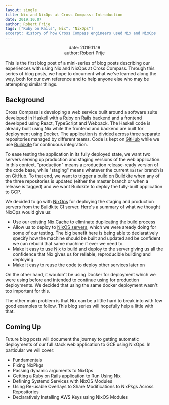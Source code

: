 ```yaml
---
layout: single
title: Nix and NixOps at Cross Compass: Introduction
date: 2019.10.07
author: Robert Prije
tags: ["Ruby on Rails", Nix", "NixOps"]
excerpt: History of how Cross Compass engineers used Nix and NixOps
---
```


<p align="center">
date: 2019.11.19<br>
author: Robert Prije
</p>

This is the first blog post of a mini-series of blog posts describing our
experiences with using Nix and NixOps at Cross Compass. Through this series
of blog posts, we hope to document what we've learned along the way, both for
our own reference and to help anyone else who may be attempting similar things.

## Background

Cross Compass is developing a web service built around a software suite
developed in Haskell with a Ruby on Rails backend and a frontend developed using
React, TypeScript and Webpack. The Haskell code is already built using Nix while the frontend and
backend are built for deployment using Docker. The application is divided across
three separate repositories managed by different teams. Code is kept on
[GitHub](https://github.com) while we use [Buildkite](https://buildkite.com) for
continuous integration.

To ease testing the application in its fully deployed state, we want two
servers serving up production and staging versions of the web application.
In this context, "production" means a production release-ready version of the
code base, while "staging" means whatever the current `master` branch is
on GitHub. To that end, we want to trigger a build on Buildkite when any of the
three repositories is updated (either the master branch or when a release
is tagged) and we want Buildkite to deploy the fully-built application to GCP.

We decided to go with [NixOps](https://nixos.org/nixops/) for deploying the
staging and production servers from the Buildkite CI server. Here's
a summary of what we thought NixOps would give us:

* Use our existing [Nix Cache](https://nixos.org/nix/manual/#ssec-s3-substituter)
  to eliminate duplicating the build process
* Allow us to deploy to [NixOS servers](https://nixos.org/nixos/), which we were
  aready doing for some of our testing. The big benefit here is being able to
  declaratively specify how the machine should be built and updated and be
  confident we can rebuild that same machine if ever we need to.
* Make it easy to use [Nix](https://nixos.org/nix/) to build and deploy to the
  server giving us all the confidence that Nix gives us for reliable,
  reproducible building and deploying.
* Make it easy to reuse the code to deploy other services later on

On the other hand, it wouldn't be using Docker for deployment which we were
using before and intended to continue using for production deployments. We
decided that using the same docker deployment wasn't too important for this.

The other main problem is that Nix can be a little hard to break into with
few good examples to follow. This blog series will hopefully help a little
with that.

## Coming Up

Future blog posts will document the journey to getting automatic deployments of
our full stack web application to GCE using NixOps. In particular we will cover:

* Fundamentals
* Fixing NixPkgs
* Passing dynamic arguments to NixOps
* Getting a Ruby on Rails application to Run Using Nix
* Defining Systemd Services with NixOS Modules
* Using Re-usable Overlays to Share Modifications to NixPkgs Across Repositories
* Declaratively Installing AWS Keys using NixOS Modules

